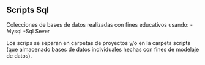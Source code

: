 ## Scripts Sql

Colecciones de bases de datos realizadas con fines educativos usando:
-Mysql
-Sql Sever

Los scrips se separan en carpetas de proyectos y/o en la carpeta scripts (que almacenado bases de datos individuales hechas con fines de modelaje de datos).